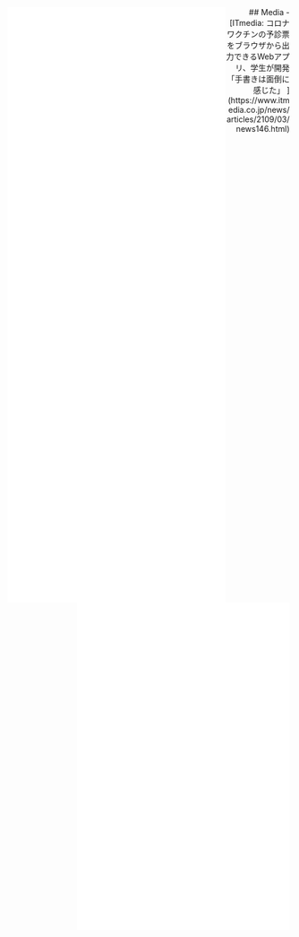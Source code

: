 <img align="left" width="390" alt="🐅" src="https://raw.githubusercontent.com/mizphses/mizphses/main/metrics2.svg">
<img align="right" width="380" alt="🐅" src="https://raw.githubusercontent.com/mizphses/mizphses/main/achievements3.svg">
<div align="right">
## Media
- [ITmedia: コロナワクチンの予診票をブラウザから出力できるWebアプリ、学生が開発　「手書きは面倒に感じた」 ](https://www.itmedia.co.jp/news/articles/2109/03/news146.html)

</div>
